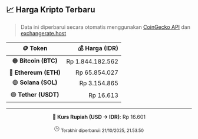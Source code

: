 

<!-- HARGA_KRIPTO -->
## 📈 Harga Kripto Terbaru

> Data ini diperbarui secara otomatis menggunakan [CoinGecko API](https://www.coingecko.com/) dan [exchangerate.host](https://exchangerate.host/)

<div align="center">

| 🪙 Token | 💰 Harga (IDR) |
|:------:|---------------:|
| 🟠 **Bitcoin (BTC)**   | Rp 1.844.182.562 |
| 🔵 **Ethereum (ETH)**  | Rp 65.854.027 |
| 🟣 **Solana (SOL)**    | Rp 3.154.865 |
| 🟢 **Tether (USDT)**   | Rp 16.613 |

---

💱 **Kurs Rupiah (USD → IDR)**: Rp 16.601

🕒 <sub>Terakhir diperbarui: 21/10/2025, 21.53.50</sub>

</div>
<!-- /HARGA_KRIPTO -->